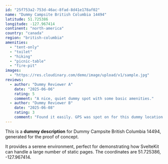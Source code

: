 ```yaml
---
id: "25f753a2-753d-46ac-8fad-8d41e178af02"
name: "Dummy Campsite British Columbia 14494"
latitude: 51.725386
longitude: -127.967414
continent: "north-america"
country: "canada"
region: "british-columbia"
amenities:
  - "tent-only"
  - "toilet"
  - "hiking"
  - "picnic-table"
  - "fire-pit"
images:
  - "https://res.cloudinary.com/demo/image/upload/v1/sample.jpg"
reviews:
  - author: "Dummy Reviewer A"
    date: "2025-06-06"
    rating: 5
    comment: "A nice, quiet dummy spot with some basic amenities."
  - author: "Dummy Reviewer B"
    date: "2025-06-08"
    rating: 3
    comment: "Found it easily. GPS was spot on for this dummy location."
---
```


This is a **dummy description** for Dummy Campsite British Columbia 14494, generated for the proof of concept.

It provides a serene environment, perfect for demonstrating how SvelteKit can handle a large number of static pages. The coordinates are 51.725386, -127.967414.
